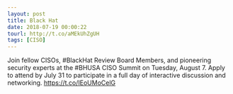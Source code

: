 ```yaml
---
layout: post
title: Black Hat
date: 2018-07-19 00:00:22
tourl: http://t.co/aMEkUhZgUH
tags: [CISO]
---
```

Join fellow CISOs, #BlackHat Review Board Members, and pioneering security experts at the #BHUSA CISO Summit on Tuesday, August 7. Apply to attend by July 31 to participate in a full day of interactive discussion and networking. https://t.co/IEoUMoCelG